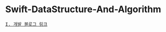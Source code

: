 # Swift-DataStructure-And-Algorithm
<pre><a href="https://youngjaelee-github.github.io/Swift_Data_Structure_And_Algorithm">I. 개발 블로그 링크</a></pre>
